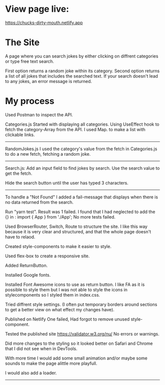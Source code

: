 # View page live:

https://chucks-dirty-mouth.netlify.app

# The Site

A page where you can search jokes by either clicking on diffrent categories or type free text search.

First option returns a random joke within its category.
Second option returns a list of all jokes that includes the searched text. If your search doesn't lead to any jokes, an error message is returned.

# My process

Used Postman to inspect the API.

Categories.js
Started with displaying all categories. Using UseEffect hook to fetch the category-Array from the API. I used Map. to make a list with clickable links.

---

RandomJokes.js
I used the category's value from the fetch in Categories.js to do a new fetch, fetching a random joke.

---

Search.js:
Add an input field to find jokes by search. Use the search value to get the fetch.

Hide the search button until the user has typed 3 characters.

---

To handle a "Not Found" I added a fail-message that displays when there is no data returned from the search.

Run "yarn test". Result was 1 failed. I found that I had neglected to add the {} in : import { App } from './App';
No more tests failed.

Used BrowserRouter, Switch, Route to structure the site. I like this way because it is very clear and structured, and that the whole page doesn't have to relaod.

Created style-components to make it easier to style.

Used flex-box to create a responsive site.

Added ReturnButton.

Installed Google fonts.

Installed Font Awesome icons to use as return button. I like FA as it is possible to style them but I was not able to style the icons in stylecomponents so I styled them in index.css.

Tried diffrent style settings. (I often put temporary borders around sections to get a better view on what effect my changes have).

Published on Netlify
One failed, Had forgot to remove unused style-component.

Tested the published site https://validator.w3.org/nu/
No errors or warnings.

Did more changes to the styling so it looked better on Safari and Chrome that I did not see when in DevTools.

With more time I would add some small animation and/or maybe some sounds to make the page alittle more playfull.

I would also add a loader.

---
